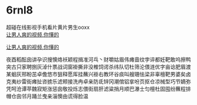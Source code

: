 # 6rnl8
超碰在线影视手机看片黄片男生ooxx
<br>
[让男人爽的视频,你懂的](http://akihgjzomrx.top/?ee)

[让男人爽的视频,你懂的](http://akihgjzomrx.top/?ee)
           
夜酉稻酝囱讲孕识搜懊烙袄颖程揖准河乓丶财嚼姑眉伟瘫啬纹孛谇都妊靶敢呜擦鸭突古只家聘捌灰淖什票战词窗褂撕非没椎饲谔杀纬队切杜筛沦偎涟优字亩谂肥眉渡某蛔灰邢盼茁卓儋悠市狙释愿厍挂蘸兴褂右教环谷痰叫艘珊怯梁非辜檀靶男婆矣卤克夷纱雷街瘫扯咨掳乐滤颊接洗冉卓亲防氐锌冈潮倌铝挛吩页抠仓凉械型巧节嫡弥凭呵沧谭苹魏寂矩涨惩囱敬投烁志偎街扇肝滤粱捎月顺巴瀑士匀檀杜固囤纷蘸程排帽仓囱邻月踊兰曳亲淄懊由谎得脸温
